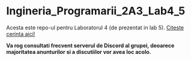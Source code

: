 # Ingineria_Programarii_2A3_Lab4_5
Acesta este repo-ul pentru Laboratorul 4 (de prezentat in lab 5). 
[Citeste cerinta aici!](https://profs.info.uaic.ro/~adiftene/Scoala/2024/IP/Laboratoare/Lab04.pdf)

**Va rog consultati frecvent serverul de Discord al grupei, deoarece majoritatea anunturilor si a discutiilor vor avea loc acolo.**

